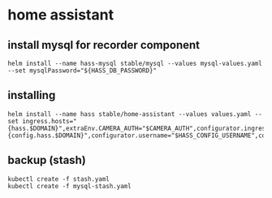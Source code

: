 # home assistant

## install mysql for recorder component

```shell
helm install --name hass-mysql stable/mysql --values mysql-values.yaml --set mysqlPassword="${HASS_DB_PASSWORD}"
```

## installing

```shell
helm install --name hass stable/home-assistant --values values.yaml --set ingress.hosts="{hass.$DOMAIN}",extraEnv.CAMERA_AUTH="$CAMERA_AUTH",configurator.ingress.hosts="{config.hass.$DOMAIN}",configurator.username="$HASS_CONFIG_USERNAME",configurator.password="$HASS_CONFIG_PASSWORD",configurator.hassApiPassword="$HASS_API_PASSWORD"
```

## backup (stash)

```shell
kubectl create -f stash.yaml
kubectl create -f mysql-stash.yaml
```